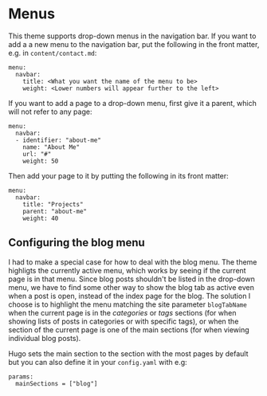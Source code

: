# Menus

This theme supports drop-down menus in the navigation bar. If you want 
to add a a new menu to the navigation bar, put the following in the 
front matter, e.g. in `content/contact.md`:

```
menu:
  navbar:
    title: <What you want the name of the menu to be>
    weight: <Lower numbers will appear further to the left>
```

If you want to add a page to a drop-down menu, first give it a parent, 
which will not refer to any page:

```
menu:
  navbar:
  - identifier: "about-me"
    name: "About Me"
    url: "#"
    weight: 50
```

Then add your page to it by putting the following in its front matter:

```
menu:
  navbar:
    title: "Projects"
    parent: "about-me"
    weight: 40
```

## Configuring the blog menu

I had to make a special case for how to deal with the blog menu. The 
theme highligts the currently active menu, which works by seeing if the 
current page is in that menu. Since blog posts shouldn't be listed in 
the drop-down menu, we have to find some other way to show the blog tab 
as active even when a post is open, instead of the index page for the 
blog. The solution I choose is to highlight the menu matching the site 
parameter `blogTabName` when the current page is in the *categories* or 
*tags* sections (for when showing lists of posts in categories or with 
specific tags), or when the section of the current page is one of the 
main sections (for when viewing individual blog posts).

Hugo sets the main section to the section with the most pages by default 
but you can also define it in your `config.yaml` with e.g:

```
params:
  mainSections = ["blog"]
```

